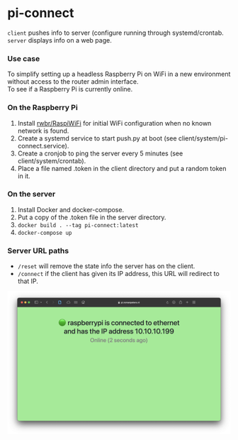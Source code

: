 # pi-connect

`client` pushes info to server (configure running through systemd/crontab.
`server` displays info on a web page.

### Use case
To simplify setting up a headless Raspberry Pi on WiFi in a new environment without access to the router admin interface.  
To see if a Raspberry Pi is currently online.

### On the Raspberry Pi
1. Install [rwbr/RaspiWiFi](https://github.com/rwbr/RaspiWiFi) for initial WiFi configuration when no known network is found.
1. Create a systemd service to start push.py at boot (see client/system/pi-connect.service).
1. Create a cronjob to ping the server every 5 minutes (see client/system/crontab).
1. Place a file named .token in the client directory and put a random token in it.

### On the server
1. Install Docker and docker-compose.
1. Put a copy of the .token file in the server directory.
2. `docker build . --tag pi-connect:latest`
3. `docker-compose up`

### Server URL paths
- `/reset` will remove the state info the server has on the client.
- `/connect` if the client has given its IP address, this URL will redirect to that IP.

![server page](/screenshot.png)
